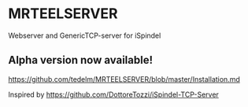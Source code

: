 # MRTEELSERVER
Webserver and GenericTCP-server for iSpindel

## Alpha version now available!
<a href='https://github.com/tedelm/MRTEELSERVER/blob/master/Installation.md'>https://github.com/tedelm/MRTEELSERVER/blob/master/Installation.md</a>






Inspired by https://github.com/DottoreTozzi/iSpindel-TCP-Server
